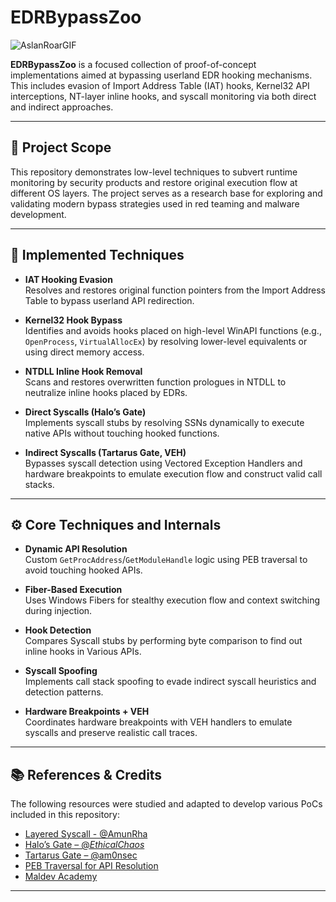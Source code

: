 # EDRBypassZoo
![AslanRoarGIF](https://github.com/user-attachments/assets/a5758fee-4645-48a2-88dd-09229ec24e4d) 

**EDRBypassZoo** is a focused collection of proof-of-concept implementations aimed at bypassing userland EDR hooking mechanisms. This includes evasion of Import Address Table (IAT) hooks, Kernel32 API interceptions, NT-layer inline hooks, and syscall monitoring via both direct and indirect approaches.

---

## 🧩 Project Scope

This repository demonstrates low-level techniques to subvert runtime monitoring by security products and restore original execution flow at different OS layers. The project serves as a research base for exploring and validating modern bypass strategies used in red teaming and malware development.

---

## 📌 Implemented Techniques

- **IAT Hooking Evasion**  
  Resolves and restores original function pointers from the Import Address Table to bypass userland API redirection.

- **Kernel32 Hook Bypass**  
  Identifies and avoids hooks placed on high-level WinAPI functions (e.g., `OpenProcess`, `VirtualAllocEx`) by resolving lower-level equivalents or using direct memory access.

- **NTDLL Inline Hook Removal**  
  Scans and restores overwritten function prologues in NTDLL to neutralize inline hooks placed by EDRs.

- **Direct Syscalls (Halo’s Gate)**  
  Implements syscall stubs by resolving SSNs dynamically to execute native APIs without touching hooked functions.

- **Indirect Syscalls (Tartarus Gate, VEH)**  
  Bypasses syscall detection using Vectored Exception Handlers and hardware breakpoints to emulate execution flow and construct valid call stacks.

---

## ⚙️ Core Techniques and Internals

- **Dynamic API Resolution**  
  Custom `GetProcAddress`/`GetModuleHandle` logic using PEB traversal to avoid touching hooked APIs.

- **Fiber-Based Execution**  
  Uses Windows Fibers for stealthy execution flow and context switching during injection.

- **Hook Detection**  
  Compares Syscall stubs by performing byte comparison to find out inline hooks in Various APIs.

- **Syscall Spoofing**  
  Implements call stack spoofing to evade indirect syscall heuristics and detection patterns.

- **Hardware Breakpoints + VEH**  
  Coordinates hardware breakpoints with VEH handlers to emulate syscalls and preserve realistic call traces.

---

## 📚 References & Credits

The following resources were studied and adapted to develop various PoCs included in this repository:

- [Layered Syscall - @AmunRha](https://whiteknightlabs.com/2024/07/31/layeredsyscall-abusing-veh-to-bypass-edrs/)
- [Halo’s Gate – @_EthicalChaos_](https://www.ired.team/offensive-security/defense-evasion/hiding-your-shellcode-with-halosgate)  
- [Tartarus Gate – @am0nsec](https://github.com/am0nsec/HellsGate)   
- [PEB Traversal for API Resolution](https://www.ired.team/offensive-security/defense-evasion/windows-api-hash-resolving-and-manual-mapping)  
- [Maldev Academy](https://maldevacademy.com/)  

---


